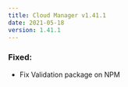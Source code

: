 ```yaml
---
title: Cloud Manager v1.41.1
date: 2021-05-18
version: 1.41.1
---
```


### Fixed:

- Fix Validation package on NPM
